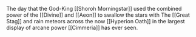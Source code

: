 The day that the God-King [[Shoroh Morningstar]] used the combined power of the [[Divine]] and [[Aeon]] to swallow the stars with The [[Great Stag]] and rain meteors across the now [[Hyperion Oath]] in the largest display of arcane power [[Cimmeria]] has ever seen. 